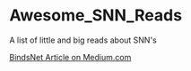 # Awesome_SNN_Reads
A list of little and big reads about SNN's

[BindsNet Article on Medium.com](https://medium.com/pytorch/bindsnet-72726c208a)
